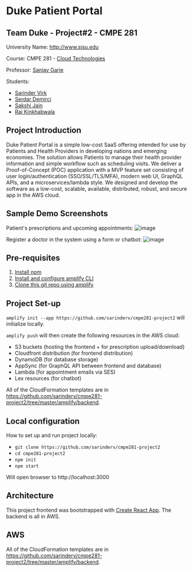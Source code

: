 # Duke Patient Portal

## Team Duke - Project#2 - CMPE 281

University Name: http://www.sjsu.edu

Course: CMPE 281 - [Cloud Technologies](http://info.sjsu.edu/web-dbgen/catalog/courses/CMPE281.html)

Professor: [Sanjay Garje](https://www.linkedin.com/in/sanjaygarje)

Students: 
- [Sarinder Virk](https://www.linkedin.com/in/sarinder)
- [Serdar Demirci]()
- [Sakshi Jain]()
- [Raj Kinkhabwala]()

## Project Introduction

Duke Patient Portal is a simple low-cost SaaS offering intended for use by Patients and Health Providers in developing nations and emerging economies. The solution allows Patients to manage their health provider information and simple workflow such as scheduling visits. We deliver a Proof-of-Concept (POC) application with a MVP feature set consisting of user login/authentication (SSO/SSL/TLS/MFA), modern web UI, GraphQL APIs, and a microservices/lambda style. We  designed and develop the software as a low-cost, scalable, available, distributed, robust, and secure app in the AWS cloud.

## Sample Demo Screenshots

Patient's prescriptions and upcoming appointments:
![image](https://user-images.githubusercontent.com/4393945/142808831-256c5d11-6f16-4df5-af1c-f985f2e65a17.png)

Register a doctor in the system using a form or chatbot:
![image](https://user-images.githubusercontent.com/4393945/142808642-2b7d692e-712d-4ebc-8698-2f5bea5cb9e5.png)

## Pre-requisites

1. [Install npm](https://docs.npmjs.com/downloading-and-installing-node-js-and-npm#using-a-node-version-manager-to-install-nodejs-and-npm)
2. [Install and configure amplify CLI](https://docs.amplify.aws/cli/start/install/)
3. [Clone this git repo using amplify](https://docs.amplify.aws/cli/start/workflows/#clone-sample-amplify-project)

## Project Set-up

`amplify init --app https://github.com/sarinderv/cmpe281-project2` will initialize locally.

`amplify push` will then create the following resources in the AWS cloud:
- S3 buckets (hosting the frontend + for prescription upload/download)
- Cloudfront distribution (for frontend distribution)
- DynamoDB (for database storage)
- AppSync (for GraphQL API between frontend and database)
- Lambda (for appointment emails via SES)
- Lex resources (for chatbot)

All of the CloudFormation templates are in https://github.com/sarinderv/cmpe281-project2/tree/master/amplify/backend.

## Local configuration

How to set up and run project locally:
- `git clone https://github.com/sarinderv/cmpe281-project2`
- `cd cmpe281-project2`
- `npm init`
- `npm start`

Will open browser to http://localhost:3000

## Architecture

This project frontend was bootstrapped with [Create React App](https://github.com/facebook/create-react-app).
The backend is all in AWS.

## AWS

All of the CloudFormation templates are in https://github.com/sarinderv/cmpe281-project2/tree/master/amplify/backend.
